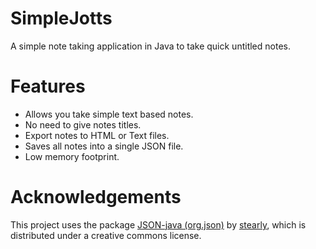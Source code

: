 # SimpleJotts

A simple note taking application in Java to take quick untitled notes.

# Features

- Allows you take simple text based notes.
- No need to give notes titles.
- Export notes to HTML or Text files.
- Saves all notes into a single JSON file.
- Low memory footprint.

# Acknowledgements

This project uses the package [JSON-java (org.json)](https://github.com/stleary/JSON-java) by [stearly](https://github.com/stleary), which is distributed under a creative commons license.
